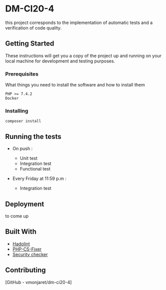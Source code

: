 # DM-CI20-4

this project corresponds to the implementation of automatic tests and a verification of code quality.

## Getting Started

These instructions will get you a copy of the project up and running on your local machine for development and testing purposes.

### Prerequisites

What things you need to install the software and how to install them

```
PHP >= 7.4.2
Docker
```

### Installing

```
composer install

```

## Running the tests

* On push :
    - Unit test
    - Integration test
    - Functional test
    
* Every Friday at 11:59 p.m :
    - Integration test

## Deployment

to come up

## Built With

* [Hadolint](https://github.com/hadolint/hadolint)
* [PHP-CS-Fixer](https://github.com/FriendsOfPHP/PHP-CS-Fixer)
* [Security checker](https://github.com/sensiolabs/security-checker)

## Contributing

[GitHub - vmonjaret/dm-ci20-4]

